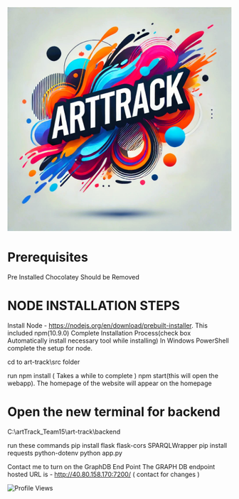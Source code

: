 ![ArtTrack Logo](ArtTrack.jpg)

# Prerequisites
Pre Installed Chocolatey Should be Removed



# NODE INSTALLATION STEPS
Install Node - https://nodejs.org/en/download/prebuilt-installer. This included npm(10.9.0)
Complete Installation Process(check box Automatically install necessary tool while installing)
In Windows PowerShell complete the setup for node.

cd to art-track\src folder

run 
npm install ( Takes a while to complete )
npm start(this will open the webapp). The homepage of the website will appear on the homepage

# Open the new terminal for backend
C:\artTrack_Team15\art-track\backend

run these commands
pip install flask flask-cors SPARQLWrapper
pip install requests python-dotenv
python app.py

Contact me to turn on the GraphDB End Point
The GRAPH DB endpoint hosted URL is - http://40.80.158.170:7200/  ( contact for changes )


![Profile Views](https://komarev.com/ghpvc/?rachitkulkarni9&color=green)
